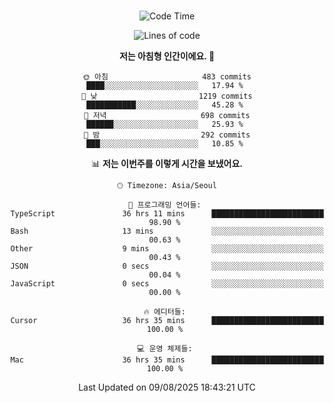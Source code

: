 <div align="center">

<br />

 <!--START_SECTION:waka-->
![Code Time](http://img.shields.io/badge/Code%20Time-4%2C994%20hrs%201%20min-blue)

![Lines of code](https://img.shields.io/badge/%EC%A0%80%EB%8A%94%20%EC%97%AC%ED%83%9C%EA%B9%8C%EC%A7%80%20-2.1%20million%20%EC%A4%84%EC%9D%98%20%EC%BD%94%EB%93%9C%EB%A5%BC%20%EC%9E%91%EC%84%B1%ED%96%88%EC%96%B4%EC%9A%94.-blue)

**저는 아침형 인간이에요. 🐤** 

```text
🌞 아침                     483 commits         ████░░░░░░░░░░░░░░░░░░░░░   17.94 % 
🌆 낮　                     1219 commits        ███████████░░░░░░░░░░░░░░   45.28 % 
🌃 저녁                     698 commits         ██████░░░░░░░░░░░░░░░░░░░   25.93 % 
🌙 밤　                     292 commits         ███░░░░░░░░░░░░░░░░░░░░░░   10.85 % 
```


📊 **저는 이번주를 이렇게 시간을 보냈어요.** 

```text
🕑︎ Timezone: Asia/Seoul

💬 프로그래밍 언어들: 
TypeScript               36 hrs 11 mins      █████████████████████████   98.90 % 
Bash                     13 mins             ░░░░░░░░░░░░░░░░░░░░░░░░░   00.63 % 
Other                    9 mins              ░░░░░░░░░░░░░░░░░░░░░░░░░   00.43 % 
JSON                     0 secs              ░░░░░░░░░░░░░░░░░░░░░░░░░   00.04 % 
JavaScript               0 secs              ░░░░░░░░░░░░░░░░░░░░░░░░░   00.00 % 

🔥 에디터들: 
Cursor                   36 hrs 35 mins      █████████████████████████   100.00 % 

💻 운영 체제들: 
Mac                      36 hrs 35 mins      █████████████████████████   100.00 % 
```


 Last Updated on 09/08/2025 18:43:21 UTC
<!--END_SECTION:waka-->

</div>
